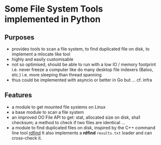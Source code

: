 # Some File System Tools implemented in Python

## Purposes

* provides tools to scan a file system, to find duplicated file on disk, to implement a mlocate like tool
* highly and easily customisable
* not so optimised, should be able to run with a low IO / memory footprint
  i.e. never freeze a computer like do many desktop file indexers (Baloo, etc.)
  i.e. more sleeping than thread spanning
* thus could be implemented with asyncio or better in Go but ... cf. infra

## Features

* a module to get mounted file systems on Linux
* a base module to scan a file system
* an improved OO File API to get: stat, allocated size on disk, sha1 checksum; a method to check if two files are identical ...
* a module to find duplicated files on disk, inspired by the C++ command line tool [rdfind](https://github.com/pauldreik/rdfind)
  It also implements a **rdfind** `results.txt` loader and can cross-check it.
